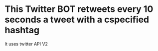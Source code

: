 # This Twitter BOT retweets every 10 seconds a tweet with a cspecified hashtag

It uses twitter API V2
